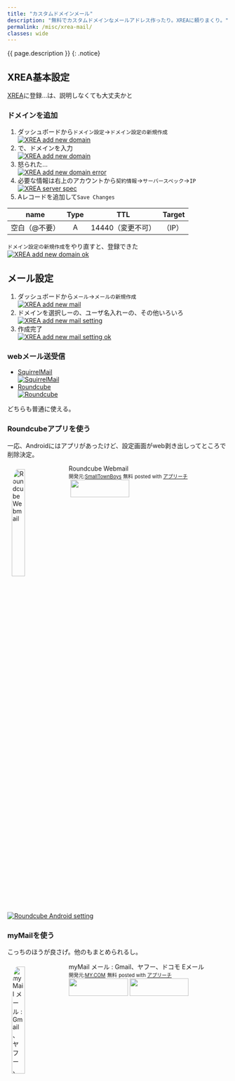 ```yaml
---
title: "カスタムドメインメール"
description: "無料でカスタムドメインなメールアドレス作ったり。XREAに頼りまくり。"
permalink: /misc/xrea-mail/
classes: wide
---
```

{{ page.description }}
{: .notice}

## XREA基本設定

[XREA](https://www.xrea.com/)に登録…は、説明しなくても大丈夫かと

### ドメインを追加

1. ダッシュボードから`ドメイン設定`→`ドメイン設定の新規作成`  
[![XREA add new domain](/assets/images/xrea-add-new-domain.png)](/assets/images/xrea-add-new-domain.png)
1. で、ドメインを入力  
[![XREA add new domain](/assets/images/xrea-add-new-domain-setting.png)](/assets/images/xrea-add-new-domain-setting.png)
1. 怒られた…  
[![XREA add new domain error](/assets/images/xrea-add-new-domain-setting-error.png)](/assets/images/xrea-add-new-domain-setting-error.png)
1. 必要な情報は右上のアカウントから`契約情報`→`サーバースペック`→`IP`  
[![XREA server spec](/assets/images/xrea-server-spec-ip.png)](/assets/images/xrea-server-spec-ip.png)
1. Aレコードを追加して`Save Changes`  

| name | Type | TTL | Target |
|---|:----:|---|---|
| 空白（@不要） | A    | 14440（変更不可） | （IP） |  

`ドメイン設定の新規作成`をやり直すと、登録できた  
[![XREA add new domain ok](/assets/images/xrea-add-new-domain-setting-ok.png)](/assets/images/xrea-add-new-domain-setting-ok.png)

## メール設定

1. ダッシュボードから`メール`→`メールの新規作成`  
[![XREA add new mail](/assets/images/xrea-add-new-mail.png)](/assets/images/xrea-add-new-mail.png)
1. ドメインを選択しーの、ユーザ名入れーの、その他いろいろ  
[![XREA add new mail setting](/assets/images/xrea-add-new-mail-setting.png)](/assets/images/xrea-add-new-mail-setting.png)
1. 作成完了  
[![XREA add new mail setting ok](/assets/images/xrea-add-new-mail-setting-ok.png)](/assets/images/xrea-add-new-mail-setting-ok.png)

### webメール送受信

+ [SquirrelMail](http://squirrelmail.org/)  
[![SquirrelMail](/assets/images/squirrelmail-login.png)](/assets/images/squirrelmail-login.png)
+ [Roundcube](https://roundcube.net/)  
[![Roundcube](/assets/images/roundcube-login.png)](/assets/images/roundcube-login.png)

どちらも普通に使える。

### Roundcubeアプリを使う

一応、Androidにはアプリがあったけど、設定画面がweb剥き出しってところで削除決定。
<div id="appreach-box" style="text-align:left;">
    <img id="appreach-image" src="//lh4.ggpht.com/1Cg3rZY5fQkO9250VPz8_1lX8iGZe6JU_6a104skpw99ojjvWBYWx6Sa4oY96Fqtww=w170" alt="Roundcube Webmail" style="float:left; margin:10px; width:25%; max-width:120px; border-radius:10%;">
    <div class="appreach-info" style="margin: 10px;">
        <div id="appreach-appname">Roundcube Webmail</div>
        <div id="appreach-developer" style="font-size:80%; display:inline-block; _display:inline;">
            開発元:<a id="appreach-developerurl" href="https://play.google.com/store/apps/developer?id=SmallTownBoys" target="_blank" rel="nofollow">SmallTownBoys</a>
        </div>
        <div id="appreach-price" style="font-size:80%; display:inline-block; _display:inline;">無料</div>
        <div class="appreach-powered" style="font-size:80%; display:inline-block; _display:inline;">
            posted with <a href="http://mama-hack.com/app-reach/" title="アプリーチ" target="_blank" rel="nofollow">アプリーチ</a>
        </div>
        <div class="appreach-links" style="float: left;">
            <div id="appreach-itunes-link" style="display: inline-block; _display: inline;"></div>
            <div id="appreach-gplay-link" style="display:inline-block; _display:inline;">
                <a id="appreach-gplay" href="https://play.google.com/store/apps/details?id=smalltownboys.rc" target="_blank" rel="nofollow">
                    <img src="https://nabettu.github.io/appreach/img/gplay_ja.png" style="height:40px;width:134.5px;">
                </a>
            </div>
        </div>
    </div>
    <div class="appreach-footer" style="margin-bottom:10px; clear: left;"></div>
</div>

[![Roundcube Android setting](/assets/images/roundcube-android-setting.png)](/assets/images/roundcube-android-setting.png)

### myMailを使う

こっちのほうが良さげ。他のもまとめられるし。
<div id="appreach-box" style="text-align:left;">
    <img id="appreach-image" src="//lh3.googleusercontent.com/VhY0dNLi1KKsDYHIXxvo3AETy72Njiu7TPvitdtIXLF7OiwhEDYTStviRyL3Xd2Kf2E=w170" alt="myMail メール : Gmail、ヤフー、ドコモ Eメール" style="float:left; margin:10px; width:25%; max-width:120px; border-radius:10%;">
    <div class="appreach-info" style="margin: 10px;">
        <div id="appreach-appname">myMail メール : Gmail、ヤフー、ドコモ Eメール</div>
        <div id="appreach-developer" style="font-size:80%; display:inline-block; _display:inline;">
            開発元:<a id="appreach-developerurl" href="https://itunes.apple.com/jp/developer/my-com/id652136894?uo=4" target="_blank" rel="nofollow">MY.COM</a>
        </div>
        <div id="appreach-price" style="font-size:80%; display:inline-block; _display:inline;">無料</div>
        <div class="appreach-powered" style="font-size:80%; display:inline-block; _display:inline;">
            posted with <a href="http://mama-hack.com/app-reach/" title="アプリーチ" target="_blank" rel="nofollow">アプリーチ</a>
        </div>
        <div class="appreach-links" style="float: left;">
            <div id="appreach-itunes-link" style="display: inline-block; _display: inline;">
                <a id="appreach-itunes" href="https://itunes.apple.com/jp/app/mymail-%E3%83%A1%E3%83%BC%E3%83%AB/id722120997?mt=8&amp;uo=4&amp;at=" target="_blank" rel="nofollow">
                    <img src="https://nabettu.github.io/appreach/img/itune_ja.svg" style="height:40px;width:135px;">
                </a>
            </div>
            <div id="appreach-gplay-link" style="display:inline-block; _display:inline;">
                <a id="appreach-gplay" href="https://play.google.com/store/apps/details?id=com.my.mail" target="_blank" rel="nofollow">
                    <img src="https://nabettu.github.io/appreach/img/gplay_ja.png" style="height:40px;width:134.5px;">
                </a>
            </div>
        </div>
    </div>
    <div class="appreach-footer" style="margin-bottom:10px; clear: left;"></div>
</div>

